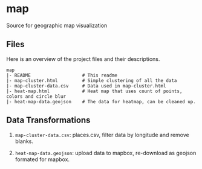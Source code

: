 # map
Source for geographic map visualization


Files
--------
Here is an overview of the project files and their descriptions.

    map
    |- README            		# This readme
    |- map-cluster.html  		# Simple clustering of all the data
    |- map-cluster-data.csv     # Data used in map-cluster.html
    |- heat-map.html 			# Heat map that uses count of points, colors and circle blur
    |- heat-map-data.geojson 	# The data for heatmap, can be cleaned up.


Data Transformations
------------------------
1. `map-cluster-data.csv`: places.csv, filter data by longitude and remove blanks.

2. `heat-map-data.geojson`: upload data to mapbox, re-download as geojson formated for mapbox.

